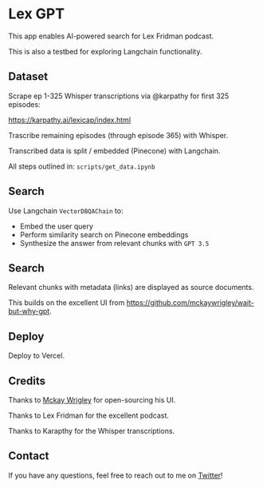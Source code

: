 # Lex GPT

This app enables AI-powered search for Lex Fridman podcast.

This is also a testbed for exploring Langchain functionality. 

## Dataset
 
Scrape ep 1-325 Whisper transcriptions via @karpathy for first 325 episodes:
 
https://karpathy.ai/lexicap/index.html

Trascribe remaining episodes (through episode 365) with Whisper.
 
Transcribed data is split / embedded (Pinecone) with Langchain.

All steps outlined in: `scripts/get_data.ipynb`

## Search

Use Langchain `VectorDBQAChain` to: 
* Embed the user query
* Perform similarity search on Pinecone embeddings
* Synthesize the answer from relevant chunks with `GPT 3.5`

## Search

Relevant chunks with metadata (links) are displayed as source documents.
 
This builds on the excellent UI from https://github.com/mckaywrigley/wait-but-why-gpt.

## Deploy

Deploy to Vercel.

## Credits

Thanks to [Mckay Wrigley](https://twitter.com/mckaywrigley) for open-sourcing his UI.
 
Thanks to Lex Fridman for the excellent podcast.

Thanks to Karapthy for the Whisper transcriptions.

## Contact

If you have any questions, feel free to reach out to me on [Twitter](https://twitter.com/RLanceMartin)!
